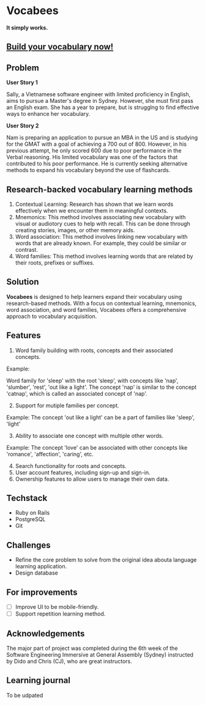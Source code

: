 # Vocabees

**It simply works.**

## [Build your vocabulary now!](https://vocab-builder-project1.herokuapp.com/login)

## Problem

**User Story 1**

Sally, a Vietnamese software engineer with limited proficiency in English, aims to pursue a Master's degree in Sydney. However, she must first pass an English exam. She has a year to prepare, but is strugglng to find effective ways to enhance her vocabulary.

**User Story 2**

Nam is preparing an application to pursue an MBA in the US and is studying for the GMAT with a goal of achieving a 700 out of 800. However, in his previous attempt, he only scored 600 due to poor performance in the Verbal reasoning. His limited vocabulary was one of the factors that contributed to his poor performance. He is currently seeking alternative methods to expand his vocabulary beyond the use of flashcards.


## Research-backed vocabulary learning methods
1. Contextual Learning: Research has shown that we learn words effectively when we encounter them in meaningful contexts.
2. Mnemonics: This method involves associating new vocabulary with visual or audiotory cues to help with recall. This can be done through creating stories, images, or other memory aids.
3. Word association: This method involves linking new vocabulary with words that are already known. For example, they could be similar or contrast.
4. Word families: This method involves learning words that are related by their roots, prefixes or suffixes.

## Solution

**Vocabees** is designed to help learners expand their vocabulary using research-based methods. With a focus on contextual learning, mnemonics, word association, and word families, Vocabees offers a comprehensive approach to vocabulary acquisition.

## Features
1. Word family building with roots, concepts and their associated concepts.

Example:

Word family for 'sleep' with the root 'sleep', with concepts like 'nap', 'slumber', 'rest', 'out like a light'. The concept 'nap' is similar to the concept 'catnap', which is called an associated concept of 'nap'.

2. Support for mutiple families per concept.

Example: The concept 'out like a light' can be a part of families like 'sleep', 'light'

3. Ability to associate one concept with multiple other words.

Example: The concept 'love' can be associated with other concepts like 'romance', 'affection', 'caring', etc.

4. Search functionality for roots and concepts.
5. User account features, including sign-up and sign-in.
6. Ownership features to allow users to manage their own data.

## Techstack
- Ruby on Rails
- PostgreSQL
- Git
## Challenges
- Refine the core problem to solve from the original idea abouta language learning application.
- Design database

## For improvements
- [ ] Improve UI to be mobile-friendly.
- [ ] Support repetition learning method.

## Acknowledgements
The major part of project was completed during the 6th week of the Software Engineering Immersive at General Assembly (Sydney) instructed by Dido and Chris (CJ), who are great instructors.

## Learning journal
To be udpated

